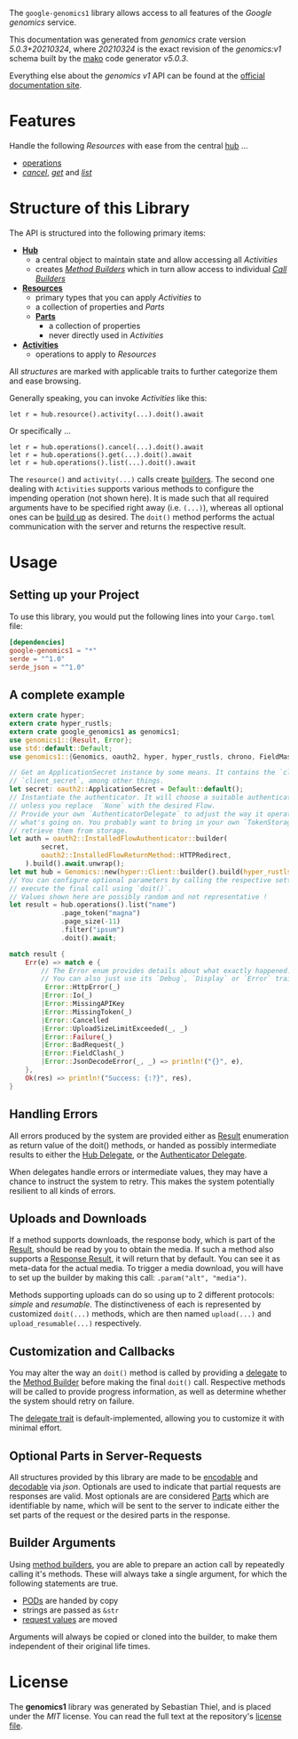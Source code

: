 <!---
DO NOT EDIT !
This file was generated automatically from 'src/generator/templates/api/README.md.mako'
DO NOT EDIT !
-->
The `google-genomics1` library allows access to all features of the *Google genomics* service.

This documentation was generated from *genomics* crate version *5.0.3+20210324*, where *20210324* is the exact revision of the *genomics:v1* schema built by the [mako](http://www.makotemplates.org/) code generator *v5.0.3*.

Everything else about the *genomics* *v1* API can be found at the
[official documentation site](https://cloud.google.com/genomics).
# Features

Handle the following *Resources* with ease from the central [hub](https://docs.rs/google-genomics1/5.0.3+20210324/google_genomics1/Genomics) ... 

* [operations](https://docs.rs/google-genomics1/5.0.3+20210324/google_genomics1/api::Operation)
 * [*cancel*](https://docs.rs/google-genomics1/5.0.3+20210324/google_genomics1/api::OperationCancelCall), [*get*](https://docs.rs/google-genomics1/5.0.3+20210324/google_genomics1/api::OperationGetCall) and [*list*](https://docs.rs/google-genomics1/5.0.3+20210324/google_genomics1/api::OperationListCall)




# Structure of this Library

The API is structured into the following primary items:

* **[Hub](https://docs.rs/google-genomics1/5.0.3+20210324/google_genomics1/Genomics)**
    * a central object to maintain state and allow accessing all *Activities*
    * creates [*Method Builders*](https://docs.rs/google-genomics1/5.0.3+20210324/google_genomics1/client::MethodsBuilder) which in turn
      allow access to individual [*Call Builders*](https://docs.rs/google-genomics1/5.0.3+20210324/google_genomics1/client::CallBuilder)
* **[Resources](https://docs.rs/google-genomics1/5.0.3+20210324/google_genomics1/client::Resource)**
    * primary types that you can apply *Activities* to
    * a collection of properties and *Parts*
    * **[Parts](https://docs.rs/google-genomics1/5.0.3+20210324/google_genomics1/client::Part)**
        * a collection of properties
        * never directly used in *Activities*
* **[Activities](https://docs.rs/google-genomics1/5.0.3+20210324/google_genomics1/client::CallBuilder)**
    * operations to apply to *Resources*

All *structures* are marked with applicable traits to further categorize them and ease browsing.

Generally speaking, you can invoke *Activities* like this:

```Rust,ignore
let r = hub.resource().activity(...).doit().await
```

Or specifically ...

```ignore
let r = hub.operations().cancel(...).doit().await
let r = hub.operations().get(...).doit().await
let r = hub.operations().list(...).doit().await
```

The `resource()` and `activity(...)` calls create [builders][builder-pattern]. The second one dealing with `Activities` 
supports various methods to configure the impending operation (not shown here). It is made such that all required arguments have to be 
specified right away (i.e. `(...)`), whereas all optional ones can be [build up][builder-pattern] as desired.
The `doit()` method performs the actual communication with the server and returns the respective result.

# Usage

## Setting up your Project

To use this library, you would put the following lines into your `Cargo.toml` file:

```toml
[dependencies]
google-genomics1 = "*"
serde = "^1.0"
serde_json = "^1.0"
```

## A complete example

```Rust
extern crate hyper;
extern crate hyper_rustls;
extern crate google_genomics1 as genomics1;
use genomics1::{Result, Error};
use std::default::Default;
use genomics1::{Genomics, oauth2, hyper, hyper_rustls, chrono, FieldMask};

// Get an ApplicationSecret instance by some means. It contains the `client_id` and 
// `client_secret`, among other things.
let secret: oauth2::ApplicationSecret = Default::default();
// Instantiate the authenticator. It will choose a suitable authentication flow for you, 
// unless you replace  `None` with the desired Flow.
// Provide your own `AuthenticatorDelegate` to adjust the way it operates and get feedback about 
// what's going on. You probably want to bring in your own `TokenStorage` to persist tokens and
// retrieve them from storage.
let auth = oauth2::InstalledFlowAuthenticator::builder(
        secret,
        oauth2::InstalledFlowReturnMethod::HTTPRedirect,
    ).build().await.unwrap();
let mut hub = Genomics::new(hyper::Client::builder().build(hyper_rustls::HttpsConnectorBuilder::new().with_native_roots().https_or_http().enable_http1().build()), auth);
// You can configure optional parameters by calling the respective setters at will, and
// execute the final call using `doit()`.
// Values shown here are possibly random and not representative !
let result = hub.operations().list("name")
             .page_token("magna")
             .page_size(-11)
             .filter("ipsum")
             .doit().await;

match result {
    Err(e) => match e {
        // The Error enum provides details about what exactly happened.
        // You can also just use its `Debug`, `Display` or `Error` traits
         Error::HttpError(_)
        |Error::Io(_)
        |Error::MissingAPIKey
        |Error::MissingToken(_)
        |Error::Cancelled
        |Error::UploadSizeLimitExceeded(_, _)
        |Error::Failure(_)
        |Error::BadRequest(_)
        |Error::FieldClash(_)
        |Error::JsonDecodeError(_, _) => println!("{}", e),
    },
    Ok(res) => println!("Success: {:?}", res),
}

```
## Handling Errors

All errors produced by the system are provided either as [Result](https://docs.rs/google-genomics1/5.0.3+20210324/google_genomics1/client::Result) enumeration as return value of
the doit() methods, or handed as possibly intermediate results to either the 
[Hub Delegate](https://docs.rs/google-genomics1/5.0.3+20210324/google_genomics1/client::Delegate), or the [Authenticator Delegate](https://docs.rs/yup-oauth2/*/yup_oauth2/trait.AuthenticatorDelegate.html).

When delegates handle errors or intermediate values, they may have a chance to instruct the system to retry. This 
makes the system potentially resilient to all kinds of errors.

## Uploads and Downloads
If a method supports downloads, the response body, which is part of the [Result](https://docs.rs/google-genomics1/5.0.3+20210324/google_genomics1/client::Result), should be
read by you to obtain the media.
If such a method also supports a [Response Result](https://docs.rs/google-genomics1/5.0.3+20210324/google_genomics1/client::ResponseResult), it will return that by default.
You can see it as meta-data for the actual media. To trigger a media download, you will have to set up the builder by making
this call: `.param("alt", "media")`.

Methods supporting uploads can do so using up to 2 different protocols: 
*simple* and *resumable*. The distinctiveness of each is represented by customized 
`doit(...)` methods, which are then named `upload(...)` and `upload_resumable(...)` respectively.

## Customization and Callbacks

You may alter the way an `doit()` method is called by providing a [delegate](https://docs.rs/google-genomics1/5.0.3+20210324/google_genomics1/client::Delegate) to the 
[Method Builder](https://docs.rs/google-genomics1/5.0.3+20210324/google_genomics1/client::CallBuilder) before making the final `doit()` call. 
Respective methods will be called to provide progress information, as well as determine whether the system should 
retry on failure.

The [delegate trait](https://docs.rs/google-genomics1/5.0.3+20210324/google_genomics1/client::Delegate) is default-implemented, allowing you to customize it with minimal effort.

## Optional Parts in Server-Requests

All structures provided by this library are made to be [encodable](https://docs.rs/google-genomics1/5.0.3+20210324/google_genomics1/client::RequestValue) and 
[decodable](https://docs.rs/google-genomics1/5.0.3+20210324/google_genomics1/client::ResponseResult) via *json*. Optionals are used to indicate that partial requests are responses 
are valid.
Most optionals are are considered [Parts](https://docs.rs/google-genomics1/5.0.3+20210324/google_genomics1/client::Part) which are identifiable by name, which will be sent to 
the server to indicate either the set parts of the request or the desired parts in the response.

## Builder Arguments

Using [method builders](https://docs.rs/google-genomics1/5.0.3+20210324/google_genomics1/client::CallBuilder), you are able to prepare an action call by repeatedly calling it's methods.
These will always take a single argument, for which the following statements are true.

* [PODs][wiki-pod] are handed by copy
* strings are passed as `&str`
* [request values](https://docs.rs/google-genomics1/5.0.3+20210324/google_genomics1/client::RequestValue) are moved

Arguments will always be copied or cloned into the builder, to make them independent of their original life times.

[wiki-pod]: http://en.wikipedia.org/wiki/Plain_old_data_structure
[builder-pattern]: http://en.wikipedia.org/wiki/Builder_pattern
[google-go-api]: https://github.com/google/google-api-go-client

# License
The **genomics1** library was generated by Sebastian Thiel, and is placed 
under the *MIT* license.
You can read the full text at the repository's [license file][repo-license].

[repo-license]: https://github.com/Byron/google-apis-rsblob/main/LICENSE.md

